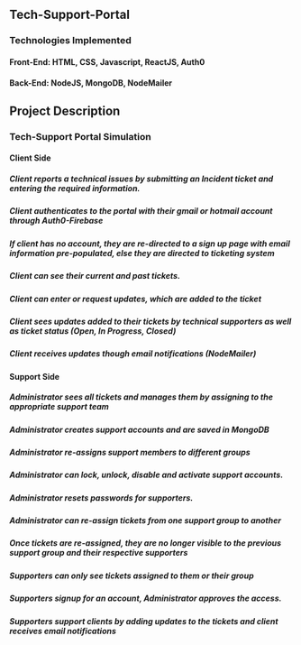 ## Tech-Support-Portal

### Technologies Implemented 
#### Front-End: HTML, CSS, Javascript, ReactJS, Auth0
#### Back-End: NodeJS, MongoDB, NodeMailer

## Project Description
### Tech-Support Portal Simulation  
#### Client Side
##### Client reports a technical issues by submitting an Incident ticket and entering the required information.
##### Client authenticates to the portal with their gmail or hotmail account through Auth0-Firebase
##### If client has no account, they are re-directed to a sign up page with email information pre-populated, else they are directed to ticketing system
##### Client can see their current and past tickets.
##### Client can enter or request updates, which are added to the ticket
##### Client sees updates added to their tickets by technical supporters as well as ticket status (Open, In Progress, Closed)
##### Client receives updates though email notifications (NodeMailer)


#### Support Side
##### Administrator sees all tickets and manages them by assigning to the appropriate support team
##### Administrator creates support accounts and are saved in MongoDB
##### Administrator re-assigns support members to different groups
##### Administrator can lock, unlock, disable and activate support accounts. 
##### Administrator resets passwords for supporters.
##### Administrator can re-assign tickets from one support group to another
##### Once tickets are re-assigned, they are no longer visible to the previous support group and their respective supporters
##### Supporters can only see tickets assigned to them or their group
##### Supporters signup for an account, Administrator approves the access.
##### Supporters support clients by adding updates to the tickets and client receives email notifications


